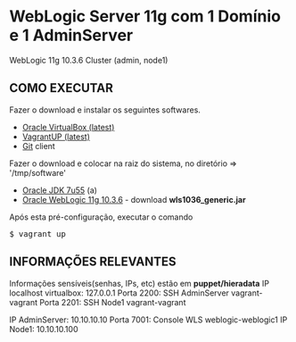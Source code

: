 WebLogic Server 11g com 1 Domínio e 1 AdminServer
================================

WebLogic 11g 10.3.6 Cluster (admin, node1)

COMO EXECUTAR
---------------
Fazer o download e instalar os seguintes softwares.
 * [Oracle VirtualBox (latest)](http://www.virtualbox.org)
 * [VagrantUP (latest)](http://www.vagrantup.com)
 * [Git](https://help.github.com/articles/set-up-git) client

Fazer o download e colocar na raiz do sistema, no diretório => '/tmp/software'
 * [Oracle JDK 7u55](http://www.oracle.com/technetwork/java/javase/downloads/jdk7-downloads-1880260.html) (a)
 * [Oracle WebLogic 11g 10.3.6](http://www.oracle.com/technetwork/middleware/weblogic/downloads/wls-for-dev-1703574.html) - download **wls1036_generic.jar**

Após esta pré-configuração, executar o comando
<pre>$ vagrant up</pre>

INFORMAÇÕES RELEVANTES
---------------

Informações sensíveis(senhas, IPs, etc) estão em  **puppet/hieradata**
IP localhost virtualbox: 127.0.0.1
  Porta 2200: SSH AdminServer
    vagrant-vagrant
  Porta 2201: SSH Node1
    vagrant-vagrant

IP AdminServer: 10.10.10.10
  Porta 7001: Console WLS
    weblogic-weblogic1
IP Node1: 10.10.10.100
